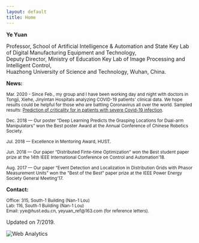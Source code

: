 ```yaml
---
layout: default
title: Home
---
```

<b>Ye Yuan</b>

<!-- <a href="https://scholar.google.com/citations?user=Jhj7LZUAAAAJ&hl=en">Citation</a> -->

<p>Professor, School of Artificial Intelligence & Automation and State Key Lab of Digital Manufacturing Equipment and Technology,<br  />
Deputy Director, Ministry of Education Key Lab of Image Processing and Intelligent Control, <br  />
Huazhong University of Science and Technology, Wuhan, China.</p>


<b>News:</b>

<p><small>Mar. 2020 - Since Feb., my group and I have been working day and night with doctors in Tongji, Xiehe, Jinyintan Hospitals analyzing COVID-19 patients' clinical data. We hope results could be helpful for those who are battling Coronavirus all over the world. Sampled results: <a href="https://www.medrxiv.org/content/10.1101/2020.02.27.20028027v2">Prediction of criticality for in patients with severe Covid-19 infection</a>.</small></p>
          
<p><small>Dec. 2018 — Our poster “Deep Learning Predicts the Grasping Locations for Dual-arm Manipulators” won the Best poster Award at the Annual Conference of Chinese Robotics Society.</small></p>

<p><small>Jul. 2018 — Excellence in Mentoring Award, HUST.</small></p>
          
<p><small>Jun. 2018 — Our paper “Distributed Finte-time Optimization” won the Best student paper prize at the 14th IEEE International Conference on Control and Automation'18.</small></p>

<p><small>Aug. 2017 — Our paper “Event Detection and Localization in Distribution Grids with Phasor Measurement Units” won the "Best of the Best" paper prize at the IEEE Power Energy Society General Meeting'17.</small></p>



<b>Contact:</b>

<p><small>Office: 315, South-1 Building (Nan-1 Lou) <br  />
Lab: 116, South-1 Building (Nan-1 Lou) <br  />
Email: yye@hust.edu.cn, yeyuan_ref@163.com (for reference letters).</small></p>

<span class="footercued">
Updated on 7/2019.<br />
<span>


<script type="text/javascript" id="clustrmaps" src="//cdn.clustrmaps.com/map_v2.js?u=7Veh&d=yguR5_G3NUuhN_gFSGtzaYE7LKn1yFCyVuc9_ytJA_o"></script>

<!-- Default Statcounter code for My website http://yy311.github.io/ -->
<script type="text/javascript">
var sc_project=11825762; 
var sc_invisible=1; 
var sc_security="1727e883"; 
var sc_https=1; 
var sc_remove_link=1; 
</script>
<script type="text/javascript"
src="https://www.statcounter.com/counter/counter.js" async></script>
<noscript><div class="statcounter"><img class="statcounter"
src="//c.statcounter.com/11825762/0/1727e883/1/" alt="Web
Analytics"></div></noscript>
<!-- End of Statcounter Code -->
